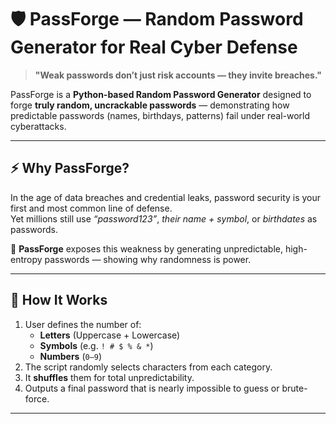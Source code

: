 # 🛡️ PassForge — Random Password Generator for Real Cyber Defense

> **"Weak passwords don’t just risk accounts — they invite breaches."**

PassForge is a **Python-based Random Password Generator** designed to forge **truly random, uncrackable passwords** — demonstrating how predictable passwords (names, birthdays, patterns) fail under real-world cyberattacks.

---

## ⚡ Why PassForge?

In the age of data breaches and credential leaks, password security is your first and most common line of defense.  
Yet millions still use *“password123”*, *their name + symbol*, or *birthdates* as passwords.  

🔐 **PassForge** exposes this weakness by generating unpredictable, high-entropy passwords — showing why randomness is power.

---

## 🧠 How It Works

1. User defines the number of:
   - **Letters** (Uppercase + Lowercase)
   - **Symbols** (e.g. `! # $ % & *`)
   - **Numbers** (`0–9`)
2. The script randomly selects characters from each category.  
3. It **shuffles** them for total unpredictability.  
4. Outputs a final password that is nearly impossible to guess or brute-force.

---



